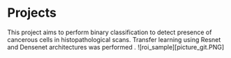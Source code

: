 # Projects
This project aims to perform binary classification to detect presence of cancerous cells in histopathological scans. Transfer learning using Resnet and Densenet architectures was performed .
![roi_sample][picture_git.PNG]
